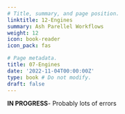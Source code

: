 ```yaml
---
# Title, summary, and page position.
linktitle: 12-Engines
summary: Ash Parellel Workflows
weight: 12
icon: book-reader
icon_pack: fas

# Page metadata.
title: 07-Engines
date: '2022-11-04T00:00:00Z'
type: book # Do not modify.
draft: false
---
```


**IN PROGRESS**- Probably lots of errors
